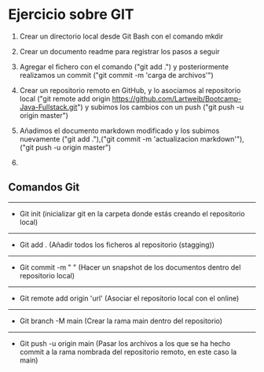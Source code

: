 # Ejercicio sobre GIT

 1. Crear un directorio local desde Git Bash con el comando mkdir

 2. Crear un documento readme para registrar los pasos a seguir  

 3. Agregar el fichero con el comando ("git add .") y posteriormente realizamos un commit ("git commit -m 'carga de archivos'")

 4. Crear un repositorio remoto en GitHub, y lo asociamos al repositorio local ("git remote add origin https://github.com/Lartweib/Bootcamp-Java-Fullstack.git") y subimos los cambios con un push ("git push -u origin master")
 
 5. Añadimos el documento markdown modificado y los subimos nuevamente ("git add ."),("git commit -m 'actualizacion markdown'"),("git push -u origin master")

 6. 

## Comandos Git  
---

- Git init (inicializar git en la carpeta donde estás creando el repositorio local)
---  
- Git add . (Añadir todos los ficheros al repositorio (stagging))
---
- Git commit -m " " (Hacer un snapshot de los documentos dentro del repositorio local)

---
- Git remote add origin 'url' (Asociar el repositorio local con el online)
---
- Git branch -M main (Crear la rama main dentro del repositorio)
---
- Git push -u origin main (Pasar los archivos a los que se ha hecho commit a la rama nombrada del repositorio remoto, en este caso la main)
